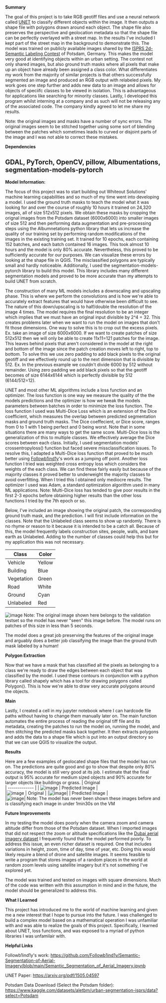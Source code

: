 **Summary**

The goal of this project is to take RGB geotiff files and use a neural network called [UNET]([url](https://arxiv.org/pdf/1505.04597)) to classify different objects within the image. It then outputs a shape file with polygons drawn around each object. The shape file also preserves the perspective and geolocation metadata so that the shape file can be perfectly overlayed with a street map. In the results I've included I kept part of the street map in the background to demonstrate this. The model was trained on publicly available images shared by the [ISPRS 2d-Semantic Labeling Contest]([url](https://www.isprs.org/education/benchmarks/UrbanSemLab/2d-sem-label-potsdam.aspx)) of Potsdam, Germany. This makes the model very good at identifying objects within an urban setting. The contest not only shared images, but also ground truth masks where all pixels that make up an object have already been assigned a class color. What differentiates my work from the majority of similar projects is that others successfully segmented an image and produced an RGB output with relabeled pixels. My work goes one step further and adds new data to an image and allows for objects of speciifc classes to be viewed in isolation. This is advantageous for applications like searching for minority classes. Lastly, I developed this program whilst interning at a company and as such will not be releasing any of the associated code. The company kindly agreed to let me share my results.

Note: the original images and masks have a number of sync errors. The original images seem to be stitched together using some sort of blending between the patches which sometimes leads to curved or disjoint parts of the image and I was not able to correct these mistakes.

**Dependencies**

GDAL, 
PyTorch, 
OpenCV, 
pillow, 
Albumentations, 
segmentation-models-pytorch
-----------------------------

**Model Information:**

The focus of this project was to start building out Whiteout Solutions' machine learning capabilities and so much of my time went into developing a model. I used the ground truth masks to teach the model what it was looking for and over the course of roughly 10 hours it trained on 24,320 images, all of size 512x512 pixels. We obtain these masks by cropping the orignal images from the Potsdam dataset (6000x6000) into smaller images of size 512 and then performing data augmentation and pre-processing steps using the Albumnetations python library that lets us increase the quality of our training set by performing random modifications of the images in the existing training set. It trained for 10 epochs, each containing 152 batches, and each batch contained 16 images. This took almost 10 hours and the model is only 80% accurate. Nevertheless, this proved to be sufficiently accurate for our purposes. We can visualize these errors by looking at the shape file in QGIS. The misclassified polygons are typically small and hardly noticeable. Additionally, I used the segmentation-models-pytorch library to build this model. This library includes many different segmentation models and proved to be more accurate than my attempts to build UNET from scratch.

The construction of many ML models includes a downscaling and upscaling phase. This is where we perform the convolutions and is how we're able to accurately extract features that would have otherwise been difficult to see. The nature of this down/upscaling is to half/double the resolution of the image 4 times. The model requires the final resolution to be an integer which implies that we must have an original input divisible by 2^4 = 32. This creates problems later when we want to run the model on images that don't fit those dimensions. One way to solve this is to crop out the excess pixels. Ex. take an image of size 6000x6000. If we want to create patches of size 512x512 then we will only be able to create 11x11=121 patches for the image. This leaves behind pixels that aren't considered in the model at the right and bottom of the image since the patch creation moves left to right, top to bottom. To solve this we use zero padding to add black pixels to the original geotiff and we effectively round up to the next dimension that is divisible by 512. Ex. In the previous example we couldn't divide 6000 by 512 without remainder. Using zero padding we add black pixels so that the geotiff becomes of size 6144x6144 which is perfectly divisible by 512 (6144/512=12). 

UNET and most other ML algorithms include a loss function and an optimizer. The loss function is one way we measure the quality of the the models predictions and the optimizer is how we tweak the models parameters between batches in order to minimize the loss function. The loss function I used was Multi-Dice Loss which is an extension of the Dice coefficient, which measures the overlap between predicted segmentation masks and ground truth masks. The Dice coeffecient, or Dice score, ranges from 0 to 1 with 1 being perfect and 0 being worst. Note that in some situations there are many ways to get the same score. Multi-Dice loss is the generalization of this to multiple classes. We effectively average the Dice scores between each class. Initially, I used segmentation models' crossentropyloss() function but faced severe missclassification issues. To resolve this, I adapted a Multi-Dice loss function that proved to be much better using [Followb1ind1y]([url](https://github.com/Followb1ind1y/Semantic-Segmentation-of-Aerial-Imagery))'s work as a jumping off point. Another loss function I tried was weighted cross entropy loss which considers the weights of the each class. We can find these fairly easily but because of the majority classes it proved better to underweight the majority classes to avoid overfitting. When I tried this I obtained only mediocre results. The optimizer I used was Adam, a standard optimization algorithm used in many ML applications. 
Note: Multi-Dice loss has tended to give poor results in the first 2-3 epochs before obtaining higher results than the other loss functions I tried by the 7th epoch or so.

Below, I've included an image showing the original patch, the corresponding ground truth mask, and the prediction. I will first include information on the classes. Note that the Unlabeled class seems to show up randomly. There is no rhyme or reason to it because it is intended to be a catch all. Because of this, the model frequently labels construction sites, people, walls, and bare earth as Unlabeled. Adding to the number of classes could help this but for my application this was not necessary.

| Class        | Color |
| ------------- | ------------- |
| Vehicle       | Yellow  |
| Building  | Blue  |
| Vegetation       | Green  |
| Road       | White  |
| Ground  | Cyan  |
| Unlabeled      | Red  |
![image](https://github.com/tnormand262/UNET_Classifier/assets/160414926/eb423e00-4cf2-441d-a0af-f7fedf418f80)
Note: The original image shown here belongs to the validation testset so the model has never "seen" this image before. The model runs on patches of this size in less than 5 seconds.

The model does a great job preserving the features of the original image and arguably does a better job classifying the image than the ground truth mask labeled by a human!

**Polygon Extraction**

Now that we have a mask that has classified all the pixels as belonging to a class we're ready to draw the edges between each object that was classified by the model. I used these contours in conjunction with a python library called shapely which has a tool for drawing polygons called Polygon(). This is how we're able to draw very accurate polygons around the objects.

**Main**

Lastly, I created a cell in my jupyter notebook where I can hardcode file paths without having to change them manually later on. The main function automates the entire process of reading the original tiff file and its metadata, creating the patches to run the model on, running the model, and then stitching the predicted masks back together. It then extracts polygons and adds the data to a shape file which is put into an output directory so that we can use QGIS to visualize the output.

**Results**

Here are a few examples of geolocated shape files that the model has run on. The predictions are quite good and go to show that despite only 80% accuracy, the model is still very good at its job. I estimate that the final output is 95% accurate for medium sized objects and 90% accurate for larger objects like buildings or grass.
| Original        
| ------------- |
| ![image](https://github.com/tnormand262/UNET_Classifier/assets/160414926/387db528-1c59-45de-8256-efb8012bee8b)
| Predicted Image |        
|![image](https://github.com/tnormand262/UNET_Classifier/assets/160414926/dbbaa830-2cca-4839-bf79-86f17766de3b)
| Original        |
|![image](https://github.com/tnormand262/UNET_Classifier/assets/160414926/98969a2f-51c8-4c58-aebc-9a26522ce398)|
| Predicted Image |        
|![image](https://github.com/tnormand262/UNET_Classifier/assets/160414926/df208fec-b1e2-41ff-ae8c-c4c910cde303)|
Note: The model has never been shown these images before and is classifying each image in under 1min30s on the VM


**Future Improvements**

In my testing the model does poorly when the camera zoom and camera altitude differ from those of the Potsdam dataset. When I imported images that did not respect the zoom or altitude specifications like the [Dubai aerial imagery dataset]([url](https://www.kaggle.com/datasets/humansintheloop/semantic-segmentation-of-aerial-imagery)) I frequently found that the model performed poorly. To address this issue, an even richer dataset is required. One that includes variations in height, zoom, time of day, time of year, etc. Doing this would likely require a blend of drone and satellite images. It seems feasible to write a program that stores images of a random places in the world at random zoom levels using satellite imagery but it's not something I've explored yet. 

The model was trained and tested on images with square dimensions. Much of the code was written with this assumption in mind and in the future, the model should be generalized to address this.

**What I Learned**

This project has introduced me to the world of machine learning and given me a new interest that I hope to pursue into the future. I was challenged to build a complex model based on a mathematical operation I was unfamiliar with and was able to realize the goals of this project. Specifically, I learned about UNET, loss functions, and was exposed to a myriad of python libraries I was unfamilair with.

**Helpful Links**

Followb1ind1y's work: https://github.com/Followb1ind1y/Semantic-Segmentation-of-Aerial-Imagery/blob/main/Semantic_Segmentation_of_Aerial_Imagery.ipynb

UNET Paper: https://arxiv.org/pdf/1505.04597

Potsdam Data Download (Select the Potsdam folder): https://www.kaggle.com/datasets/aletbm/urban-segmentation-isprs/data?select=Potsdam 



